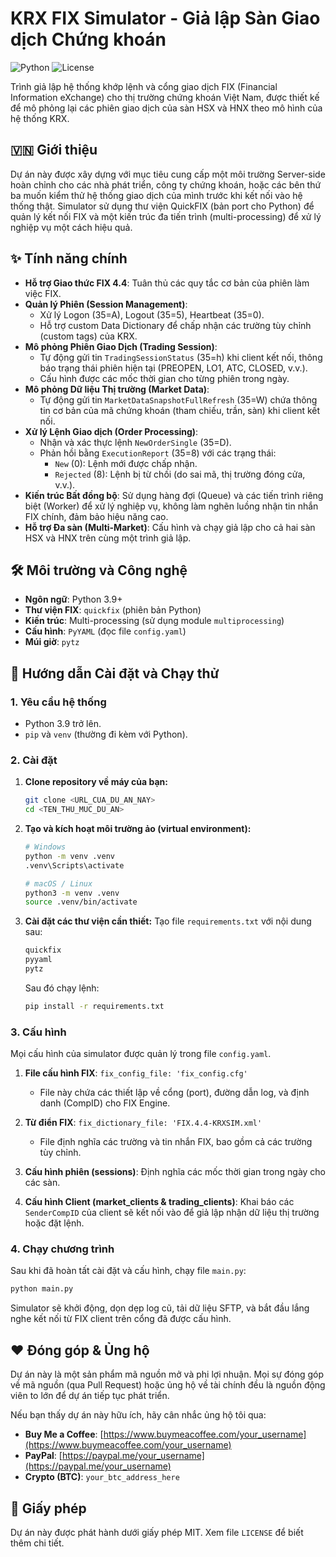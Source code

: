 # KRX FIX Simulator - Giả lập Sàn Giao dịch Chứng khoán

![Python](https://img.shields.io/badge/python-3.9+-blue.svg)
![License](https://img.shields.io/badge/license-MIT-green.svg)

Trình giả lập hệ thống khớp lệnh và cổng giao dịch FIX (Financial Information eXchange) cho thị trường chứng khoán Việt Nam, được thiết kế để mô phỏng lại các phiên giao dịch của sàn HSX và HNX theo mô hình của hệ thống KRX.

## 🇻🇳 Giới thiệu

Dự án này được xây dựng với mục tiêu cung cấp một môi trường Server-side hoàn chỉnh cho các nhà phát triển, công ty chứng khoán, hoặc các bên thứ ba muốn kiểm thử hệ thống giao dịch của mình trước khi kết nối vào hệ thống thật. Simulator sử dụng thư viện QuickFIX (bản port cho Python) để quản lý kết nối FIX và một kiến trúc đa tiến trình (multi-processing) để xử lý nghiệp vụ một cách hiệu quả.

## ✨ Tính năng chính

- **Hỗ trợ Giao thức FIX 4.4**: Tuân thủ các quy tắc cơ bản của phiên làm việc FIX.
- **Quản lý Phiên (Session Management)**:
  - Xử lý Logon (35=A), Logout (35=5), Heartbeat (35=0).
  - Hỗ trợ custom Data Dictionary để chấp nhận các trường tùy chỉnh (custom tags) của KRX.
- **Mô phỏng Phiên Giao Dịch (Trading Session)**:
  - Tự động gửi tin `TradingSessionStatus` (35=h) khi client kết nối, thông báo trạng thái phiên hiện tại (PREOPEN, LO1, ATC, CLOSED, v.v.).
  - Cấu hình được các mốc thời gian cho từng phiên trong ngày.
- **Mô phỏng Dữ liệu Thị trường (Market Data)**:
  - Tự động gửi tin `MarketDataSnapshotFullRefresh` (35=W) chứa thông tin cơ bản của mã chứng khoán (tham chiếu, trần, sàn) khi client kết nối.
- **Xử lý Lệnh Giao dịch (Order Processing)**:
  - Nhận và xác thực lệnh `NewOrderSingle` (35=D).
  - Phản hồi bằng `ExecutionReport` (35=8) với các trạng thái:
    - `New` (0): Lệnh mới được chấp nhận.
    - `Rejected` (8): Lệnh bị từ chối (do sai mã, thị trường đóng cửa, v.v.).
- **Kiến trúc Bất đồng bộ**: Sử dụng hàng đợi (Queue) và các tiến trình riêng biệt (Worker) để xử lý nghiệp vụ, không làm nghẽn luồng nhận tin nhắn FIX chính, đảm bảo hiệu năng cao.
- **Hỗ trợ Đa sàn (Multi-Market)**: Cấu hình và chạy giả lập cho cả hai sàn HSX và HNX trên cùng một trình giả lập.

## 🛠️ Môi trường và Công nghệ

- **Ngôn ngữ**: Python 3.9+
- **Thư viện FIX**: `quickfix` (phiên bản Python)
- **Kiến trúc**: Multi-processing (sử dụng module `multiprocessing`)
- **Cấu hình**: `PyYAML` (đọc file `config.yaml`)
- **Múi giờ**: `pytz`

## 🚀 Hướng dẫn Cài đặt và Chạy thử

### 1. Yêu cầu hệ thống

- Python 3.9 trở lên.
- `pip` và `venv` (thường đi kèm với Python).

### 2. Cài đặt

1.  **Clone repository về máy của bạn:**
    ```bash
    git clone <URL_CUA_DU_AN_NAY>
    cd <TEN_THU_MUC_DU_AN>
    ```

2.  **Tạo và kích hoạt môi trường ảo (virtual environment):**
    ```bash
    # Windows
    python -m venv .venv
    .venv\Scripts\activate

    # macOS / Linux
    python3 -m venv .venv
    source .venv/bin/activate
    ```

3.  **Cài đặt các thư viện cần thiết:**
    Tạo file `requirements.txt` với nội dung sau:
    ```txt
    quickfix
    pyyaml
    pytz
    ```
    Sau đó chạy lệnh:
    ```bash
    pip install -r requirements.txt
    ```

### 3. Cấu hình

Mọi cấu hình của simulator được quản lý trong file `config.yaml`.

1.  **File cấu hình FIX**: `fix_config_file: 'fix_config.cfg'`
    - File này chứa các thiết lập về cổng (port), đường dẫn log, và định danh (CompID) cho FIX Engine.

2.  **Từ điển FIX**: `fix_dictionary_file: 'FIX.4.4-KRXSIM.xml'`
    - File định nghĩa các trường và tin nhắn FIX, bao gồm cả các trường tùy chỉnh.

3.  **Cấu hình phiên (sessions)**: Định nghĩa các mốc thời gian trong ngày cho các sàn.

4.  **Cấu hình Client (market_clients & trading_clients)**: Khai báo các `SenderCompID` của client sẽ kết nối vào để giả lập nhận dữ liệu thị trường hoặc đặt lệnh.

### 4. Chạy chương trình

Sau khi đã hoàn tất cài đặt và cấu hình, chạy file `main.py`:

```bash
python main.py
```

Simulator sẽ khởi động, dọn dẹp log cũ, tải dữ liệu SFTP, và bắt đầu lắng nghe kết nối từ FIX client trên cổng đã được cấu hình.

## ❤️ Đóng góp & Ủng hộ

Dự án này là một sản phẩm mã nguồn mở và phi lợi nhuận. Mọi sự đóng góp về mã nguồn (qua Pull Request) hoặc ủng hộ về tài chính đều là nguồn động viên to lớn để dự án tiếp tục phát triển.

Nếu bạn thấy dự án này hữu ích, hãy cân nhắc ủng hộ tôi qua:

- **Buy Me a Coffee**: [https://www.buymeacoffee.com/your_username](https://www.buymeacoffee.com/your_username)
- **PayPal**: [https://paypal.me/your_username](https://paypal.me/your_username)
- **Crypto (BTC)**: `your_btc_address_here`

## 📝 Giấy phép

Dự án này được phát hành dưới giấy phép MIT. Xem file `LICENSE` để biết thêm chi tiết.
